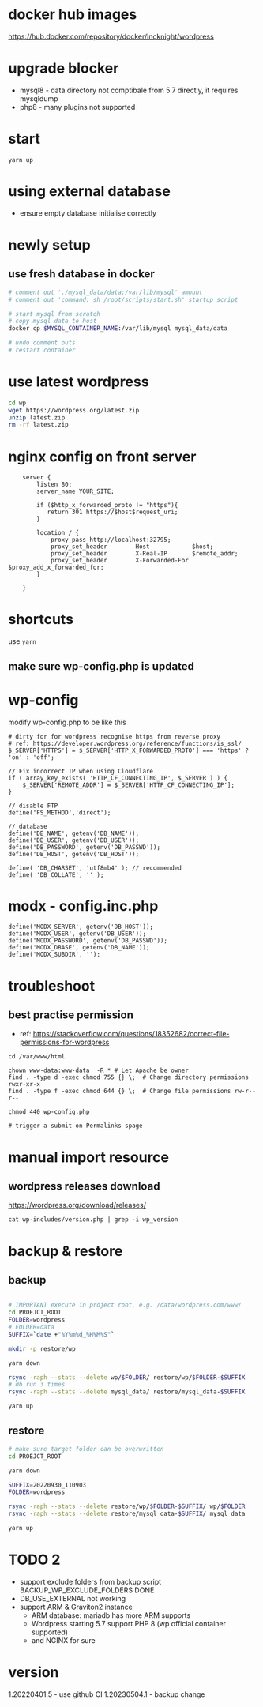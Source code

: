 # docker hub images
https://hub.docker.com/repository/docker/lncknight/wordpress

# upgrade blocker
- mysql8 - data directory not comptibale from 5.7 directly, it requires mysqldump
- php8 - many plugins not supported

# start
```
yarn up
```
# using external database
- ensure empty database initialise correctly

# newly setup
## use fresh database in docker

```sh
# comment out './mysql_data/data:/var/lib/mysql' amount
# comment out 'command: sh /root/scripts/start.sh' startup script

# start mysql from scratch
# copy mysql data to host
docker cp $MYSQL_CONTAINER_NAME:/var/lib/mysql mysql_data/data

# undo comment outs
# restart container
```
# use latest wordpress
```sh
cd wp
wget https://wordpress.org/latest.zip
unzip latest.zip
rm -rf latest.zip
```

# nginx config on front server
```
    server {
        listen 80;
        server_name YOUR_SITE;
    
        if ($http_x_forwarded_proto != "https"){
           return 301 https://$host$request_uri;
        }
        
        location / {
            proxy_pass http://localhost:32795;
            proxy_set_header        Host            $host;
            proxy_set_header        X-Real-IP       $remote_addr;
            proxy_set_header        X-Forwarded-For $proxy_add_x_forwarded_for;
        }
    
    }
```

# shortcuts
use `yarn`

## make sure wp-config.php is updated

# wp-config
modify wp-config.php to be like this
```
# dirty for for wordpress recognise https from reverse proxy
# ref: https://developer.wordpress.org/reference/functions/is_ssl/
$_SERVER['HTTPS'] = $_SERVER['HTTP_X_FORWARDED_PROTO'] === 'https' ? 'on' : 'off';

// Fix incorrect IP when using Cloudflare
if ( array_key_exists( 'HTTP_CF_CONNECTING_IP', $_SERVER ) ) { 
	$_SERVER['REMOTE_ADDR'] = $_SERVER['HTTP_CF_CONNECTING_IP']; 
}

// disable FTP
define('FS_METHOD','direct');

// database
define('DB_NAME', getenv('DB_NAME'));
define('DB_USER', getenv('DB_USER'));
define('DB_PASSWORD', getenv('DB_PASSWD'));
define('DB_HOST', getenv('DB_HOST'));

define( 'DB_CHARSET', 'utf8mb4' ); // recommended
define( 'DB_COLLATE', '' );

```

# modx - config.inc.php
```
define('MODX_SERVER', getenv('DB_HOST'));
define('MODX_USER', getenv('DB_USER'));
define('MODX_PASSWORD', getenv('DB_PASSWD'));
define('MODX_DBASE', getenv('DB_NAME'));
define('MODX_SUBDIR', '');
```

# troubleshoot
## best practise permission
- ref: https://stackoverflow.com/questions/18352682/correct-file-permissions-for-wordpress

```
cd /var/www/html

chown www-data:www-data  -R * # Let Apache be owner
find . -type d -exec chmod 755 {} \;  # Change directory permissions rwxr-xr-x
find . -type f -exec chmod 644 {} \;  # Change file permissions rw-r--r--

chmod 440 wp-config.php 

# trigger a submit on Permalinks spage
```

# manual import resource
## wordpress releases download
https://wordpress.org/download/releases/
```
cat wp-includes/version.php | grep -i wp_version
```

# backup & restore

## backup
```sh

# IMPORTANT execute in project root, e.g. /data/wordpress.com/www/
cd PROEJCT_ROOT
FOLDER=wordpress
# FOLDER=data
SUFFIX=`date +"%Y%m%d_%H%M%S"`

mkdir -p restore/wp

yarn down

rsync -raph --stats --delete wp/$FOLDER/ restore/wp/$FOLDER-$SUFFIX
# db run 3 times
rsync -raph --stats --delete mysql_data/ restore/mysql_data-$SUFFIX

yarn up

```
## restore
```sh
# make sure target folder can be overwritten
cd PROEJCT_ROOT

yarn down

SUFFIX=20220930_110903
FOLDER=wordpress

rsync -raph --stats --delete restore/wp/$FOLDER-$SUFFIX/ wp/$FOLDER
rsync -raph --stats --delete restore/mysql_data-$SUFFIX/ mysql_data

yarn up
```


# TODO 2
- support exclude folders from backup script BACKUP_WP_EXCLUDE_FOLDERS
  DONE
- DB_USE_EXTERNAL
    not working
- support ARM & Graviton2 instance
    - ARM database: mariadb has more ARM supports
    - Wordpress starting 5.7 support PHP 8 (wp official container supported)
    - and NGINX for sure

# version
1.20220401.5 - use github CI
1.20230504.1 - backup change


